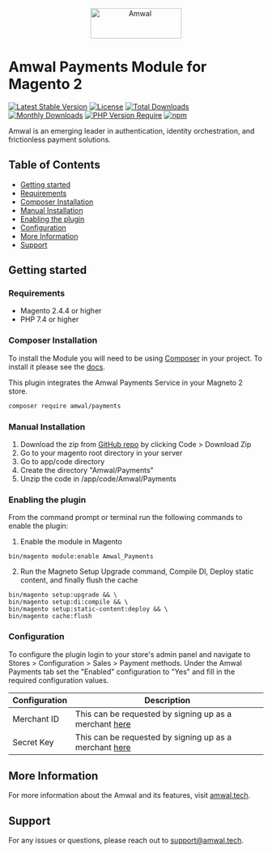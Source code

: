 <p align="center">
  <a href="https://amwal.tech/?utm_source=github&utm_medium=logo" target="_blank">
    <img src="https://uploads-ssl.webflow.com/62294ce746440b7bc08b4fc5/624352eb48193d537d329386_1-2-p-500.png" alt="Amwal" width="180" height="60">
  </a>
</p>

# Amwal Payments Module for Magento 2

[![Latest Stable Version](https://poser.pugx.org/amwal/payments/v/stable)](https://packagist.org/packages/amwal/payments)
[![License](https://poser.pugx.org/amwal/payments/license)](https://packagist.org/packages/amwal/payments)
[![Total Downloads](https://poser.pugx.org/amwal/payments/downloads)](https://packagist.org/packages/amwal/payments)
[![Monthly Downloads](https://poser.pugx.org/amwal/payments/d/monthly)](https://packagist.org/packages/amwal/payments)
[![PHP Version Require](http://poser.pugx.org/amwal/payments/require/php)](https://packagist.org/packages/amwal/payments)
[![npm](https://img.shields.io/npm/v/amwal-magento-react-button)](https://www.npmjs.com/package/amwal-magento-react-button)


Amwal is an emerging leader in authentication, identity orchestration, and frictionless payment solutions.

## Table of Contents
  - [Getting started](#getting-started)
  - [Requirements](#requirements)
  - [Composer Installation](#composer-installation)
  - [Manual Installation](#manual-installation)
  - [Enabling the plugin](#enabling-the-plugin)
  - [Configuration](#configuration)
  - [More Information](#more-information)
  - [Support](#support)

## Getting started

### Requirements
- Magento 2.4.4 or higher
- PHP 7.4 or higher

### Composer Installation
To install the Module you will need to be using [Composer]([https://getcomposer.org/)
in your project. To install it please see the [docs](https://getcomposer.org/download/).

This plugin integrates the Amwal Payments Service in your Magneto 2 store.
```bash
composer require amwal/payments
```

### Manual Installation
1. Download the zip from  [GitHub repo]([https://github.com/amwal-tech/amwal-magento/]) by clicking Code > Download Zip
2. Go to your magento root directory in your server
3. Go to app/code directory
4. Create the directory "Amwal/Payments"
5.  Unzip the code in <your-magento-root>/app/code/Amwal/Payments


### Enabling the plugin

From the command prompt or terminal run the following commands to enable the plugin:

1. Enable the module in Magento
```shell
bin/magento module:enable Amwal_Payments
```

2. Run the Magneto Setup Upgrade command, Compile DI, Deploy static content, and finally flush the cache
```shell
bin/magento setup:upgrade && \
bin/magento setup:di:compile && \
bin/magento setup:static-content:deploy && \
bin/magento cache:flush
```

### Configuration
To configure the plugin login to your store's admin panel and navigate to Stores > Configuration > Sales > Payment methods. 
Under the Amwal Payments tab set the "Enabled" configuration to "Yes" and fill in the required configuration values.

| Configuration            | Description                                                                                                                                                                                     |
|--------------------------|-------------------------------------------------------------------------------------------------------------------------------------------------------------------------------------------------|
| Merchant ID              | This can be requested by signing up as a merchant [here](https://merchant.sa.amwal.tech/)                                                                                                       |
| Secret Key               | This can be requested by signing up as a merchant [here](https://merchant.sa.amwal.tech/)                                                                                                       |


## More Information
For more information about the Amwal and its features, visit [amwal.tech](https://amwal.tech).

## Support
For any issues or questions, please reach out to [support@amwal.tech](mailto:support@amwal.tech).
